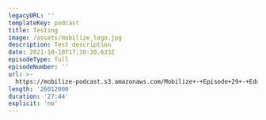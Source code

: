 ```yaml
---
legacyURL: ''
templateKey: podcast
title: Testing
image: /assets/mobilize_logo.jpg
description: Test description
date: 2021-10-10T17:10:10.633Z
episodeType: full
episodeNumber: ''
url: >-
  https://mobilize-podcast.s3.amazonaws.com/Mobilize+-+Episode+29+-+Education%3A+Going+Back%3F+Or+Moving+Forward.mp3
length: '26012000'
duration: '27:44'
explicit: 'no'
---
```


